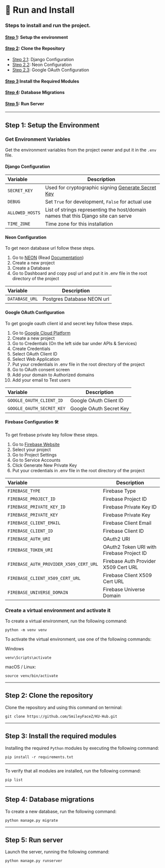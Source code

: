 # 🚀 Run and Install

### Steps to install and run the project.
#### [Step 1](#step-1-Setup-the-environment): Setup the environment
#### [Step 2](#step-2-clone-the-repository-1): Clone the Repository
- [Step 2.1](#Django-Configuration): Django Configuration
- [Step 2.2](#Neon-Configuration): Neon Configuration
- [Step 2.3](#Google-OAuth-Configuration): Google OAuth Configuration
#### [Step 3](#step-3-install-the-required-modules-1) Install the Required Modules
#### [Step 4](#step-4-database-migrations-1): Database Migrations
#### [Step 5](#step-5-run-server-1): Run Server

---

## Step 1: Setup the Environment

### Get Environment Variables
Get the environment variables from the project owner and put it in the `.env` file.

#### Django Configuration

| Variable                               | Description                                                                        |
|:---------------------------------------|------------------------------------------------------------------------------------|
| `SECRET_KEY`                           | Used for cryptographic signing [Generate Secret Key](https://djecrety.ir/)         |
| `DEBUG`                                | Set `True` for development, `False` for actual use                                 |
| `ALLOWED_HOSTS`                        | List of strings representing the host/domain names that this Django site can serve |
| `TIME_ZONE`                            | Time zone for this installation                                                    |

#### Neon Configuration

To get neon database url follow these steps.
1. Go to [NEON](https://neon.tech/) (Read [Documentation](https://neon.tech/docs/introduction))
2. Create a new project
3. Create a Database
4. Go to Dashboard and copy psql url and put it in .env file in the root directory of the project

| Variable                               | Description                |
|:---------------------------------------|----------------------------|
| `DATABASE_URL`                         | Postgres Database NEON url |

#### Google OAuth Configuration
To get google oauth client id and secret key follow these steps.
1. Go to [Google Cloud Platform](https://console.cloud.google.com/)
2. Create a new project
3. Go to Credentials (On the left side bar under APIs & Services)
4. Create Credentials
5. Select OAuth Client ID
6. Select Web Application
7. Put your credentials in .env file in the root directory of the project
8. Go to OAuth consent screen
9. Add your domain to Authorized domains
10. Add your email to Test users

| Variable                               | Description                                                                        |
|:---------------------------------------|------------------------------------------------------------------------------------|
| `GOOGLE_OAUTH_CLIENT_ID`               | Google OAuth Client ID                                                             |
| `GOOGLE_OAUTH_SECRET_KEY`              | Google OAuth Secret Key                                                            |

#### Firebase Configuration 🛠️
To get firebase private key follow these steps.
1. Go to [Firebase Website](https://console.firebase.google.com/)
2. Select your project
3. Go to Project Settings
4. Go to Service Accounts
5. Click Generate New Private Key
6. Put your credentials in .env file in the root directory of the project

| Variable                               | Description                                                                        |
|:---------------------------------------|------------------------------------------------------------------------------------|
| `FIREBASE_TYPE`                        | Firebase Type                                                                      |
| `FIREBASE_PROJECT_ID`                  | Firebase Project ID                                                                |
| `FIREBASE_PRIVATE_KEY_ID`              | Firebase Private Key ID                                                            |
| `FIREBASE_PRIVATE_KEY`                 | Firebase Private Key                                                               |
| `FIREBASE_CLIENT_EMAIL`                | Firebase Client Email                                                              |
| `FIREBASE_CLIENT_ID`                   | Firebase Client ID                                                                 |
| `FIREBASE_AUTH_URI`                    | OAuth2 URI                                                                         |
| `FIREBASE_TOKEN_URI`                   | OAuth2 Token URI with Firebase Project ID                                          |
| `FIREBASE_AUTH_PROVIDER_X509_CERT_URL` | Firebase Auth Provider X509 Cert URL                                               |
| `FIREBASE_CLIENT_X509_CERT_URL`        | Firebase Client X509 Cert URL                                                      |
| `FIREBASE_UNIVERSE_DOMAIN`             | Firebase Universe Domain                                                           |

### Create a virtual environment and activate it
To create a virtual environment, run the following command:

```commandline
python -m venv venv
```

To activate the virtual environment, use one of the following commands:

Windows
```commandline
venv\Scripts\activate
```

macOS / Linux:
```commandline
source venv/bin/activate
```
---

## Step 2: Clone the repository
Clone the repository and using this command on terminal:
```commandline
git clone https://github.com/SmileyFaceZ/KU-Hub.git
```
---

## Step 3: Install the required modules

Installing the required `Python` modules by executing the following command:
```commandline
pip install -r requirements.txt
```

---

To verify that all modules are installed, run the following command:
```commandline
pip list
```

---

## Step 4: Database migrations

To create a new database, run the following command:
```commandline
python manage.py migrate
```
---

## Step 5: Run server

Launch the server, running the following command:
```commandline
python manage.py runserver
```
